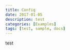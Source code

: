 ```yaml
---
title: Config
date: 2017-01-05
description: test
categories: [Examples]
tags: [test, sample, docs]
---
```



test